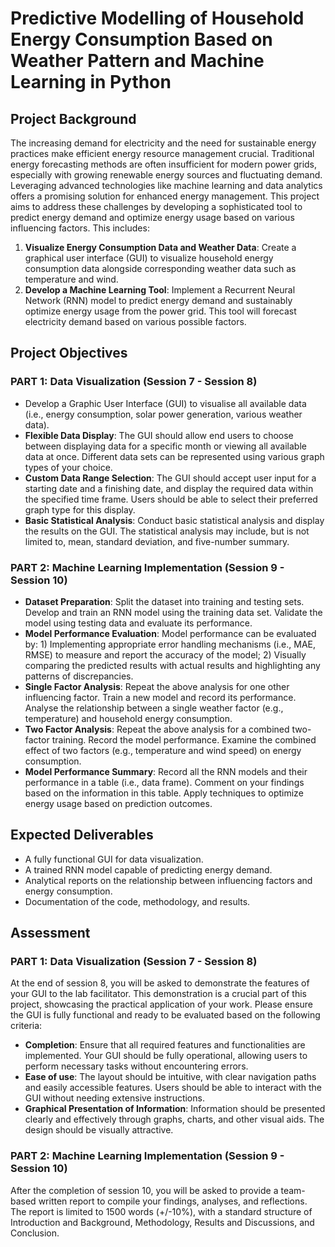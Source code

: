 # Predictive Modelling of Household Energy Consumption Based on Weather Pattern and Machine Learning in Python

## Project Background

The increasing demand for electricity and the need for sustainable energy practices make efficient energy resource management crucial. Traditional energy forecasting methods are often insufficient for modern power grids, especially with growing renewable energy sources and fluctuating demand. Leveraging advanced technologies like machine learning and data analytics offers a promising solution for enhanced energy management. This project aims to address these challenges by developing a sophisticated tool to predict energy demand and optimize energy usage based on various influencing factors. This includes:

1.  **Visualize Energy Consumption Data and Weather Data**: Create a graphical user interface (GUI) to visualize household energy consumption data alongside corresponding weather data such as temperature and wind.
2.  **Develop a Machine Learning Tool**: Implement a Recurrent Neural Network (RNN) model to predict energy demand and sustainably optimize energy usage from the power grid. This tool will forecast electricity demand based on various possible factors.

## Project Objectives

### PART 1: Data Visualization (Session 7 - Session 8)

* Develop a Graphic User Interface (GUI) to visualise all available data (i.e., energy consumption, solar power generation, various weather data).
* **Flexible Data Display**: The GUI should allow end users to choose between displaying data for a specific month or viewing all available data at once. Different data sets can be represented using various graph types of your choice.
* **Custom Data Range Selection**: The GUI should accept user input for a starting date and a finishing date, and display the required data within the specified time frame. Users should be able to select their preferred graph type for this display.
* **Basic Statistical Analysis**: Conduct basic statistical analysis and display the results on the GUI. The statistical analysis may include, but is not limited to, mean, standard deviation, and five-number summary.

### PART 2: Machine Learning Implementation (Session 9 - Session 10)

* **Dataset Preparation**: Split the dataset into training and testing sets. Develop and train an RNN model using the training data set. Validate the model using testing data and evaluate its performance.
* **Model Performance Evaluation**: Model performance can be evaluated by: 1) Implementing appropriate error handling mechanisms (i.e., MAE, RMSE) to measure and report the accuracy of the model; 2) Visually comparing the predicted results with actual results and highlighting any patterns of discrepancies.
* **Single Factor Analysis**: Repeat the above analysis for one other influencing factor. Train a new model and record its performance. Analyse the relationship between a single weather factor (e.g., temperature) and household energy consumption.
* **Two Factor Analysis**: Repeat the above analysis for a combined two-factor training. Record the model performance. Examine the combined effect of two factors (e.g., temperature and wind speed) on energy consumption.
* **Model Performance Summary**: Record all the RNN models and their performance in a table (i.e., data frame). Comment on your findings based on the information in this table. Apply techniques to optimize energy usage based on prediction outcomes.

## Expected Deliverables

* A fully functional GUI for data visualization.
* A trained RNN model capable of predicting energy demand.
* Analytical reports on the relationship between influencing factors and energy consumption.
* Documentation of the code, methodology, and results.

## Assessment

### PART 1: Data Visualization (Session 7 - Session 8)

At the end of session 8, you will be asked to demonstrate the features of your GUI to the lab facilitator. This demonstration is a crucial part of this project, showcasing the practical application of your work. Please ensure the GUI is fully functional and ready to be evaluated based on the following criteria:

* **Completion**: Ensure that all required features and functionalities are implemented. Your GUI should be fully operational, allowing users to perform necessary tasks without encountering errors.
* **Ease of use**: The layout should be intuitive, with clear navigation paths and easily accessible features. Users should be able to interact with the GUI without needing extensive instructions.
* **Graphical Presentation of Information**: Information should be presented clearly and effectively through graphs, charts, and other visual aids. The design should be visually attractive.

### PART 2: Machine Learning Implementation (Session 9 - Session 10)

After the completion of session 10, you will be asked to provide a team-based written report to compile your findings, analyses, and reflections. The report is limited to 1500 words (+/-10%), with a standard structure of Introduction and Background, Methodology, Results and Discussions, and Conclusion.